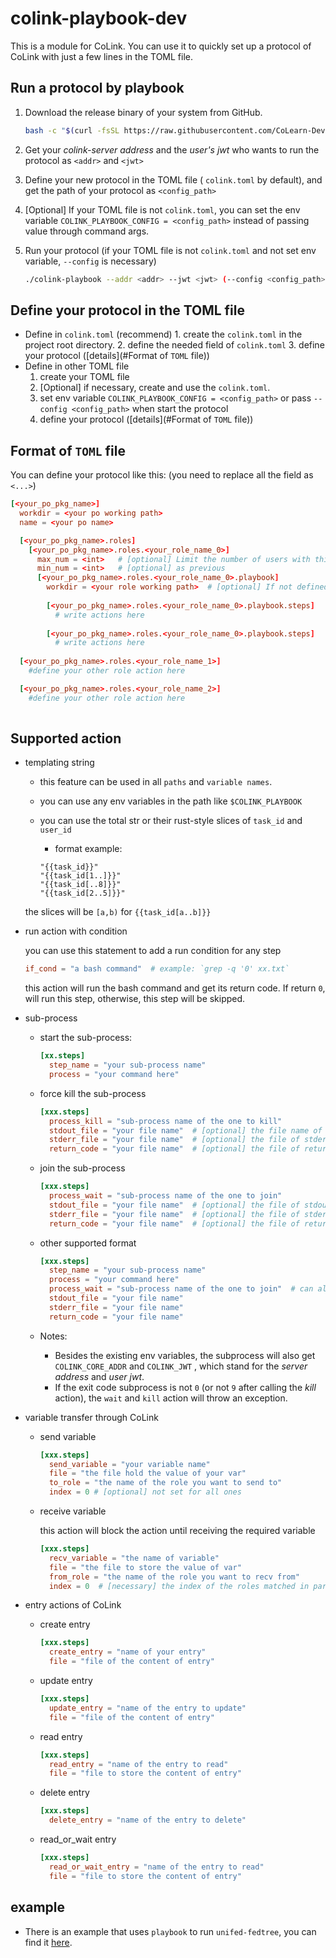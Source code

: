 # colink-playbook-dev

This is a module for CoLink. You can use it to quickly set up a protocol of CoLink with just a few lines in the TOML file.

## Run a protocol by playbook

1. Download the release binary of your system from GitHub.

    ```bash
    bash -c "$(curl -fsSL https://raw.githubusercontent.com/CoLearn-Dev/colink-playbook-dev/main/download.sh)"
    ```

2. Get your *colink-server address* and the *user's jwt* who wants to run the protocol as `<addr>` and `<jwt>`

3. Define your new protocol in the TOML file ( `colink.toml` by default), and get the path of your protocol as `<config_path>`

4. [Optional] If your TOML file is not `colink.toml`, you can set the env variable `COLINK_PLAYBOOK_CONFIG = <config_path>` instead of passing value through command args.

5. Run your protocol (if your TOML file is not `colink.toml` and not set env variable, `--config` is necessary)

    ```bash
    ./colink-playbook --addr <addr> --jwt <jwt> (--config <config_path>)
    ```

## Define your protocol in the TOML file

* Define in `colink.toml` (recommend)
    		1. create the `colink.toml` in the project root directory.
    		2. define the needed field of `colink.toml`
    		3. define your protocol ([details](#Format of  `TOML` file))
* Define in other TOML file
  1. create your TOML file
  2. [Optional] if necessary, create and use the `colink.toml`.
  3. set env variable `COLINK_PLAYBOOK_CONFIG = <config_path>` or pass `--config <config_path>` when start the protocol
  4. define your protocol ([details](#Format of  `TOML` file))

## Format of  `TOML` file

You can define your protocol like this: (you need to replace all the field as `<...>`)

```toml
[<your_po_pkg_name>]
  workdir = <your po working path>
  name = <your po name>

  [<your_po_pkg_name>.roles]
    [<your_po_pkg_name>.roles.<your_role_name_0>]
      max_num = <int>  	# [optional] Limit the number of users with this role in this protocol
      min_num = <int>   # [optional] as previous
      [<your_po_pkg_name>.roles.<your_role_name_0>.playbook]
        workdir = <your role working path>  # [optional] If not defined, will set the protocol working path as role path
          
        [<your_po_pkg_name>.roles.<your_role_name_0>.playbook.steps]
          # write actions here
          
        [<your_po_pkg_name>.roles.<your_role_name_0>.playbook.steps]
          # write actions here
          
  [<your_po_pkg_name>.roles.<your_role_name_1>]
    #define your other role action here

  [<your_po_pkg_name>.roles.<your_role_name_2>]
    #define your other role action here
   
```

## Supported action

* templating string

  * this feature can be used in all `paths` and `variable names`.

  * you can use any env variables in the path like `$COLINK_PLAYBOOK`

  * you can use the total str or their rust-style slices of `task_id` and `user_id`

    * format example:

    ```
    "{{task_id}}"
    "{{task_id[1..]}}"
    "{{task_id[..8]}}"
    "{{task_id[2..5]}}"
    ```
    
  the slices will be `[a,b)` for `{{task_id[a..b]}}`
  
* run action with condition

  you can use this statement to add a run condition for any step

  ```toml
  if_cond = "a bash command"  # example: `grep -q '0' xx.txt`
  ```

  this action will run the bash command and get its return code. If return `0`, will run this step, otherwise, this step will be skipped.

* sub-process

  * start the sub-process:

    ```toml
    [xx.steps]
      step_name = "your sub-process name"
      process = "your command here"
    ```

  * force kill the sub-process

    ```toml
    [xxx.steps]
      process_kill = "sub-process name of the one to kill"
      stdout_file = "your file name"  # [optional] the file name of this process's stdout
      stderr_file = "your file name"  # [optional] the file of stderr
      return_code = "your file name"  # [optional] the file of return code(exit code)
    ```

  * join the sub-process

    ```toml
    [xxx.steps]
      process_wait = "sub-process name of the one to join"
      stdout_file = "your file name"  # [optional] the file of stdout
      stderr_file = "your file name"  # [optional] the file of stderr
      return_code = "your file name"  # [optional] the file of return code(exit code)
    ```

  * other supported format

    ```toml
    [xxx.steps]
      step_name = "your sub-process name"
      process = "your command here"
      process_wait = "sub-process name of the one to join"  # can also be replace with `process_kill`
      stdout_file = "your file name"
      stderr_file = "your file name"
      return_code = "your file name"
    ```

  * Notes:

    * Besides the existing env variables, the subprocess will also get `COLINK_CORE_ADDR` and `COLINK_JWT` , which stand for the *server address* and *user jwt*.
    * If the exit code subprocess is not `0` (or not `9` after calling the *kill* action), the `wait` and `kill` action will throw an exception.

* variable transfer through CoLink

  * send variable

    ```toml
    [xxx.steps]
      send_variable = "your variable name"
      file = "the file hold the value of your var"
      to_role = "the name of the role you want to send to"
      index = 0 # [optional] not set for all ones
    ```

  * receive variable

    this action will block the action until receiving the required variable

    ```toml
    [xxx.steps]
      recv_variable = "the name of variable"
      file = "the file to store the value of var"
      from_role = "the name of the role you want to recv from"
      index = 0  # [necessary] the index of the roles matched in participants
    ```

* entry actions of CoLink

  * create entry

    ```toml
    [xxx.steps]
      create_entry = "name of your entry"
      file = "file of the content of entry"
    ```

  * update entry

    ```toml
    [xxx.steps]
      update_entry = "name of the entry to update"
      file = "file of the content of entry"
    ```

  * read entry

    ```toml
    [xxx.steps]
      read_entry = "name of the entry to read"
      file = "file to store the content of entry"
    ```

  * delete entry

    ```toml
    [xxx.steps]
      delete_entry = "name of the entry to delete"
    ```

  * read_or_wait entry

    ```toml
    [xxx.steps]
      read_or_wait_entry = "name of the entry to read"
      file = "file to store the content of entry"
    ```

## example

* There is an example that uses `playbook` to run `unifed-fedtree`, you can find it [here](https://github.com/walotta/colink-unifed-fedtree-playbook).

